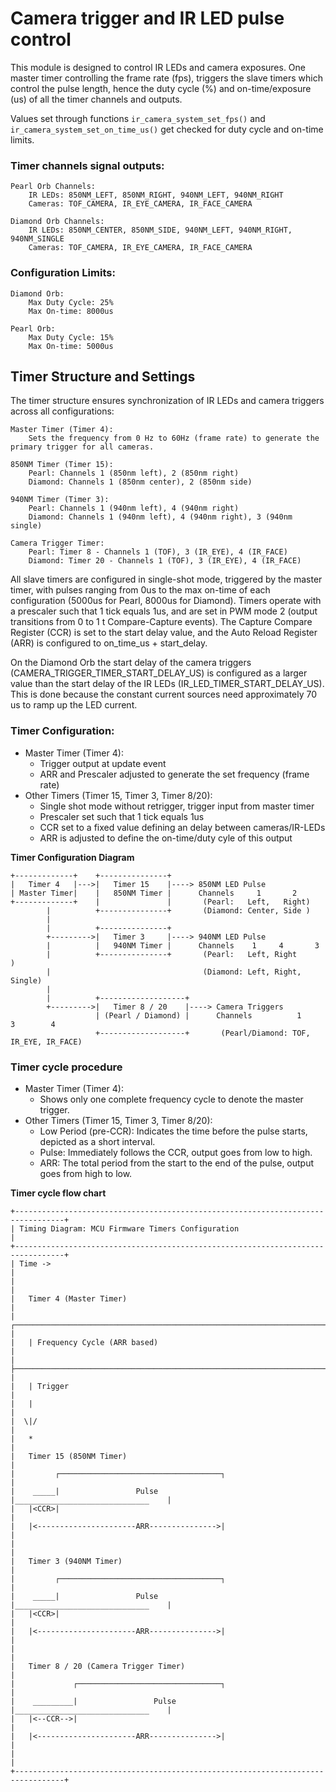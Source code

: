 # Camera trigger and IR LED pulse control

This module is designed to control IR LEDs and camera exposures. One master timer controlling the frame rate (fps), triggers the slave timers which control the pulse length, hence the duty cycle (%) and on-time/exposure (us) of all the timer channels and outputs.

Values set through functions `ir_camera_system_set_fps()` and `ir_camera_system_set_on_time_us()` get checked for duty cycle and on-time limits.

### Timer channels signal outputs:

    Pearl Orb Channels:
        IR LEDs: 850NM_LEFT, 850NM_RIGHT, 940NM_LEFT, 940NM_RIGHT
        Cameras: TOF_CAMERA, IR_EYE_CAMERA, IR_FACE_CAMERA

    Diamond Orb Channels:
        IR LEDs: 850NM_CENTER, 850NM_SIDE, 940NM_LEFT, 940NM_RIGHT, 940NM_SINGLE
        Cameras: TOF_CAMERA, IR_EYE_CAMERA, IR_FACE_CAMERA

### Configuration Limits:

    Diamond Orb:
        Max Duty Cycle: 25%
        Max On-time: 8000us

    Pearl Orb:
        Max Duty Cycle: 15%
        Max On-time: 5000us

## Timer Structure and Settings

The timer structure ensures synchronization of IR LEDs and camera triggers across all configurations:

    Master Timer (Timer 4):
        Sets the frequency from 0 Hz to 60Hz (frame rate) to generate the primary trigger for all cameras.

    850NM Timer (Timer 15):
        Pearl: Channels 1 (850nm left), 2 (850nm right)
        Diamond: Channels 1 (850nm center), 2 (850nm side)

    940NM Timer (Timer 3):
        Pearl: Channels 1 (940nm left), 4 (940nm right)
        Diamond: Channels 1 (940nm left), 4 (940nm right), 3 (940nm single)

    Camera Trigger Timer:
        Pearl: Timer 8 - Channels 1 (TOF), 3 (IR_EYE), 4 (IR_FACE)
        Diamond: Timer 20 - Channels 1 (TOF), 3 (IR_EYE), 4 (IR_FACE)

All slave timers are configured in single-shot mode, triggered by the master timer, with pulses ranging from 0us to the max on-time of each configuration (5000us for Pearl, 8000us for Diamond). Timers operate with a prescaler such that 1 tick equals 1us, and are set in PWM mode 2 (output transitions from 0 to 1 t Compare-Capture events). The Capture Compare Register (CCR) is set to the start delay value, and the Auto Reload Register (ARR) is configured to on_time_us + start_delay.

On the Diamond Orb the start delay of the camera triggers (CAMERA_TRIGGER_TIMER_START_DELAY_US) is configured as a larger value than the start delay of the IR LEDs (IR_LED_TIMER_START_DELAY_US). This is done because the constant current sources need approximately 70 us to ramp up the LED current.

### Timer Configuration:

- Master Timer (Timer 4):
  - Trigger output at update event
  - ARR and Prescaler adjusted to generate the set frequency (frame rate)
- Other Timers (Timer 15, Timer 3, Timer 8/20):
  - Single shot mode without retrigger, trigger input from master timer
  - Prescaler set such that 1 tick equals 1us
  - CCR set to a fixed value defining an delay between cameras/IR-LEDs
  - ARR is adjusted to define the on-time/duty cyle of this output

**Timer Configuration Diagram**

    +-------------+    +---------------+
    |   Timer 4   |--->|   Timer 15    |----> 850NM LED Pulse
    | Master Timer|    |   850NM Timer |      Channels     1       2
    +-------------+    |               |       (Pearl:   Left,   Right)
            |          +---------------+       (Diamond: Center, Side )
            |
            |          +---------------+
            +--------->|   Timer 3     |----> 940NM LED Pulse
            |          |   940NM Timer |      Channels    1     4       3
            |          +---------------+       (Pearl:   Left, Right        )
            |                                  (Diamond: Left, Right, Single)
            |
            |          +-------------------+
            +--------->|   Timer 8 / 20    |----> Camera Triggers
                       | (Pearl / Diamond) |      Channels          1     3        4
                       +-------------------+       (Pearl/Diamond: TOF, IR_EYE, IR_FACE)

### Timer cycle procedure

- Master Timer (Timer 4):
  - Shows only one complete frequency cycle to denote the master trigger.
- Other Timers (Timer 15, Timer 3, Timer 8/20):
  - Low Period (pre-CCR): Indicates the time before the pulse starts, depicted as a short interval.
  - Pulse: Immediately follows the CCR, output goes from low to high.
  - ARR: The total period from the start to the end of the pulse, output goes from high to low.

**Timer cycle flow chart**

    +---------------------------------------------------------------------------------+
    | Timing Diagram: MCU Firmware Timers Configuration                               |
    +---------------------------------------------------------------------------------+
    | Time ->                                                                         |
    |                                                                                 |
    |   Timer 4 (Master Timer)                                                        |
    |   ┌─────────────────────────────────────────────────────────────────────────>   |
    |   | Frequency Cycle (ARR based)                                                 |
    |   ├─────────────────────────────────────────────────────────────────────────>   |
    |   | Trigger                                                                     |
    |   |                                                                             |
    |  \|/                                                                            |
    |   *                                                                             |
    |   Timer 15 (850NM Timer)                                                        |
    |         ┌────────────────────────────────────┐                                  |
    |    _____|                 Pulse              |______________________________    |
    |   |<CCR>|                                                                       |
    |   |<----------------------ARR--------------->|                                  |
    |                                                                                 |
    |   Timer 3 (940NM Timer)                                                         |
    |         ┌────────────────────────────────────┐                                  |
    |    _____|                 Pulse              |______________________________    |
    |   |<CCR>|                                                                       |
    |   |<----------------------ARR--------------->|                                  |
    |                                                                                 |
    |   Timer 8 / 20 (Camera Trigger Timer)                                           |
    |             ┌────────────────────────────────┐                                  |
    |    _________|                 Pulse          |______________________________    |
    |   |<--CCR-->|                                                                   |
    |   |<----------------------ARR--------------->|                                  |
    |                                                                                 |
    +---------------------------------------------------------------------------------+
